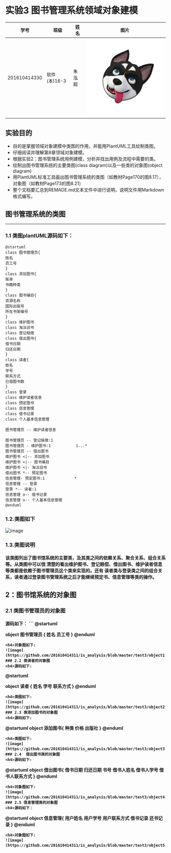 实验3 图书管理系统领域对象建模
=========================
| 学号         | 班级         | 姓名 | 图片 |
|--------------|--------------|------|------|
| 201610414330 | 软件(本)16-3 | 朱泓超 |![image](https://github.com/z915287285/is_analysis/blob/master/test1/zz.jpg)    |
## 实验目的
+ 目的是掌握领域对象建模中类图的作用，并能用PlantUML工具绘制类图。
+ 仔细阅读并理解第8章领域对象建模。
+ 根据实验2：图书管理系统用例建模，分析并找出用例及流程中需要的类。
+ 绘制出图书管理系统的主要类图(class diagram)以及一些类的对象图(object diagram)
+ 用PlantUML标准工具画出图书管理系统的类图（如教材Page170的图8.17），对象图（如教材Page173的图8.21）
+ 整个文档要汇总到REMADE.md文本文件中进行说明，说明文件用Markdown格式编写。
##  图书管理系统的类图
-------------------------
### 1.1 类图plantUML源码如下：
```
@startuml
class 图书管理员{
姓名
员工号
}
class 添加图书{
账单
书籍种类
}
class 图书编目{
资源名称
国际出版号
所在书架编号
}
class 维护图书
class 淘汰旧书
class 登记赔偿
class 借出图书{
借书日期
归还日期
}
class 读者{
姓名
学号
联系方式
已借图书数
}
class 登录
class 维护读者信息
class 预定图书
class 信息管理
class 借书记录
class 个人基本信息管理

图书管理员 -- 维护读者信息

图书管理员 -- 登记赔偿:1
图书管理员 - 维护图书:1           1...*
图书管理员 -- 借出图书
维护图书 <|-- 添加图书
维护图书 <|-- 图书编目
维护图书 <|- 淘汰旧书
借出图书 *-- 预定图书
信息管理- 预定图书:1             *
信息管理 -- 登录
登录 *-- 读者:1
信息管理 o-- 借书记录
信息管理 o-- 个人基本信息管理
@enduml
```
### 1.2.类图如下
![image](https://github.com/201610414311/is_analysis/blob/master/test3/class.png)
### 1.3.类图说明
<h4>该类图列出了图书馆系统的主要类，及其类之间的依赖关系、聚合关系、组合关系等。从类图中可以很
清楚的看出维护图书、登记赔偿、借出图书、维护读者信息等类都是依赖于图书管理员这个类来实现的。还有
读者类与登录类之间的组合关系，读者通过登录图书管理系统之后才能继续预定书、信息管理等类的操作。

2：图书馆系统的对象图
-------------------------
### 2.1 类图书管理员的对象图
<h4>源码如下：
```
@startuml


object 图书管理员 {
  姓名
  员工号
}
@enduml
```
<h4>对象图如下:
![image](https://github.com/201610414311/is_analysis/blob/master/test3/object1.png)
### 2.2 类读者的对象图
<h4>源码如下:
```
@startuml

object 读者 {
  姓名
  学号
  联系方式
}
@enduml
```
<h4>类图如下:
![image](https://github.com/201610414311/is_analysis/blob/master/test3/object2.png)
### 2.3 类添加图书的对象图
<h4>源码如下:
```
@startuml
object 添加图书{
种类
价格
出版社
}
@enduml
```
<h4>类图如下:
![image](https://github.com/201610414311/is_analysis/blob/master/test3/object3.png)
### 2.4  借出图书类的对象图
<h4>源码如下:
```
@startuml
object 借出图书{
借书日期
归还日期
书号
借书人姓名
借书人学号
借书人联系方式
}
@enduml
```
<h4>对象图如下:
![image](https://github.com/201610414311/is_analysis/blob/master/test3/object4.png)
### 2.5 信息管理类的对象图
<h4>源码如下：
```
@startuml
object 信息管理{
用户姓名
用户学号
用户联系方式
借书记录
还书记录
}
@enduml
```
<h4>对象图如下:
![image](https://github.com/201610414311/is_analysis/blob/master/test3/object5.png)
